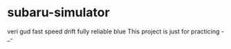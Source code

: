 # subaru-simulator
veri gud fast speed drift fully reliable blue
This project is just for practicing -_-
